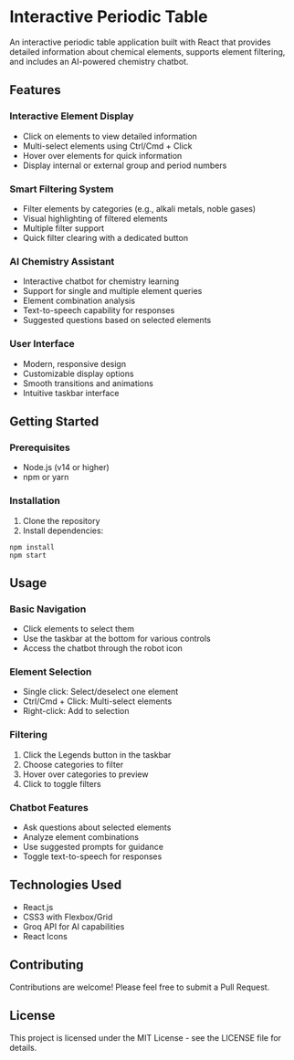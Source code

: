 # Interactive Periodic Table

An interactive periodic table application built with React that provides detailed information about chemical elements, supports element filtering, and includes an AI-powered chemistry chatbot.

## Features

### Interactive Element Display
- Click on elements to view detailed information
- Multi-select elements using Ctrl/Cmd + Click
- Hover over elements for quick information
- Display internal or external group and period numbers

### Smart Filtering System
- Filter elements by categories (e.g., alkali metals, noble gases)
- Visual highlighting of filtered elements
- Multiple filter support
- Quick filter clearing with a dedicated button

### AI Chemistry Assistant
- Interactive chatbot for chemistry learning
- Support for single and multiple element queries
- Element combination analysis
- Text-to-speech capability for responses
- Suggested questions based on selected elements

### User Interface
- Modern, responsive design
- Customizable display options
- Smooth transitions and animations
- Intuitive taskbar interface

## Getting Started

### Prerequisites
- Node.js (v14 or higher)
- npm or yarn

### Installation
1. Clone the repository
2. Install dependencies:

```
npm install
npm start

```

## Usage
### Basic Navigation
- Click elements to select them
- Use the taskbar at the bottom for various controls
- Access the chatbot through the robot icon
### Element Selection
- Single click: Select/deselect one element
- Ctrl/Cmd + Click: Multi-select elements
- Right-click: Add to selection
### Filtering
1. Click the Legends button in the taskbar
2. Choose categories to filter
3. Hover over categories to preview
4. Click to toggle filters
### Chatbot Features
- Ask questions about selected elements
- Analyze element combinations
- Use suggested prompts for guidance
- Toggle text-to-speech for responses
## Technologies Used
- React.js
- CSS3 with Flexbox/Grid
- Groq API for AI capabilities
- React Icons
## Contributing
Contributions are welcome! Please feel free to submit a Pull Request.

## License
This project is licensed under the MIT License - see the LICENSE file for details.